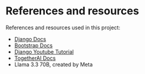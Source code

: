 
# References and resources

References and resources used in this project:
 - [Django Docs](https://docs.djangoproject.com/en/5.2/)
 - [Bootstrap Docs](https://getbootstrap.com/docs/5.3/getting-started/introduction/)
 - [Django Youtube Tutorial](https://www.youtube.com/playlist?list=PL-osiE80TeTtoQCKZ03TU5fNfx2UY6U4p)
 - [TogetherAI Docs](https://docs.together.ai/docs/introduction)
 - Llama 3.3 70B, created by Meta
